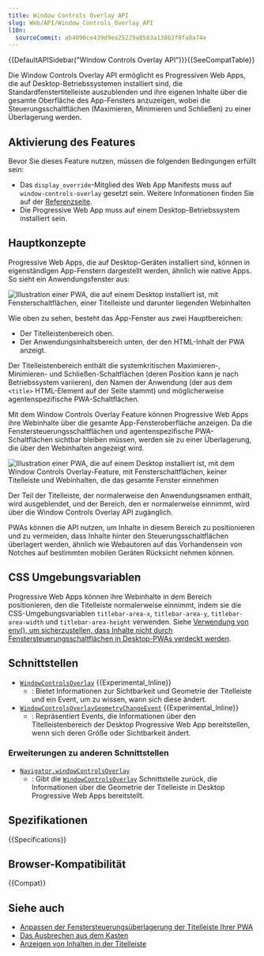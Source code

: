 ```yaml
---
title: Window Controls Overlay API
slug: Web/API/Window_Controls_Overlay_API
l10n:
  sourceCommit: ab4090ce439d9ea25229a8583a138b2f8fa8a74e
---
```


{{DefaultAPISidebar("Window Controls Overlay API")}}{{SeeCompatTable}}

Die Window Controls Overlay API ermöglicht es Progressiven Web Apps, die auf Desktop-Betriebssystemen installiert sind, die Standardfenstertitelleiste auszublenden und ihre eigenen Inhalte über die gesamte Oberfläche des App-Fensters anzuzeigen, wobei die Steuerungsschaltflächen (Maximieren, Minimieren und Schließen) zu einer Überlagerung werden.

## Aktivierung des Features

Bevor Sie dieses Feature nutzen, müssen die folgenden Bedingungen erfüllt sein:

- Das `display_override`-Mitglied des Web App Manifests muss auf `window-controls-overlay` gesetzt sein. Weitere Informationen finden Sie auf der [Referenzseite](/de/docs/Web/Manifest/Reference/display_override).
- Die Progressive Web App muss auf einem Desktop-Betriebssystem installiert sein.

## Hauptkonzepte

Progressive Web Apps, die auf Desktop-Geräten installiert sind, können in eigenständigen App-Fenstern dargestellt werden, ähnlich wie native Apps. So sieht ein Anwendungsfenster aus:

![Illustration einer PWA, die auf einem Desktop installiert ist, mit Fensterschaltflächen, einer Titelleiste und darunter liegenden Webinhalten](desktop-pwa-window.png)

Wie oben zu sehen, besteht das App-Fenster aus zwei Hauptbereichen:

- Der Titelleistenbereich oben.
- Der Anwendungsinhaltsbereich unten, der den HTML-Inhalt der PWA anzeigt.

Der Titelleistenbereich enthält die systemkritischen Maximieren-, Minimieren- und Schließen-Schaltflächen (deren Position kann je nach Betriebssystem variieren), den Namen der Anwendung (der aus dem `<title>` HTML-Element auf der Seite stammt) und möglicherweise agentenspezifische PWA-Schaltflächen.

Mit dem Window Controls Overlay Feature können Progressive Web Apps ihre Webinhalte über die gesamte App-Fensteroberfläche anzeigen. Da die Fenstersteuerungsschaltflächen und agentenspezifische PWA-Schaltflächen sichtbar bleiben müssen, werden sie zu einer Überlagerung, die über den Webinhalten angezeigt wird.

![Illustration einer PWA, die auf einem Desktop installiert ist, mit dem Window Controls Overlay-Feature, mit Fensterschaltflächen, keiner Titelleiste und Webinhalten, die das gesamte Fenster einnehmen](desktop-pwa-window-wco.png)

Der Teil der Titelleiste, der normalerweise den Anwendungsnamen enthält, wird ausgeblendet, und der Bereich, den er normalerweise einnimmt, wird über die Window Controls Overlay API zugänglich.

PWAs können die API nutzen, um Inhalte in diesem Bereich zu positionieren und zu vermeiden, dass Inhalte hinter den Steuerungsschaltflächen überlagert werden, ähnlich wie Webautoren auf das Vorhandensein von Notches auf bestimmten mobilen Geräten Rücksicht nehmen können.

## CSS Umgebungsvariablen

Progressive Web Apps können ihre Webinhalte in dem Bereich positionieren, den die Titelleiste normalerweise einnimmt, indem sie die CSS-Umgebungsvariablen `titlebar-area-x`, `titlebar-area-y`, `titlebar-area-width` und `titlebar-area-height` verwenden.
Siehe [Verwendung von env(), um sicherzustellen, dass Inhalte nicht durch Fenstersteuerungsschaltflächen in Desktop-PWAs verdeckt werden](/de/docs/Web/CSS/env#using_env_to_ensure_content_is_not_obscured_by_window_control_buttons_in_desktop_pwas).

## Schnittstellen

- [`WindowControlsOverlay`](/de/docs/Web/API/WindowControlsOverlay) {{Experimental_Inline}}
  - : Bietet Informationen zur Sichtbarkeit und Geometrie der Titelleiste und ein Event, um zu wissen, wann sich diese ändert.
- [`WindowControlsOverlayGeometryChangeEvent`](/de/docs/Web/API/WindowControlsOverlayGeometryChangeEvent) {{Experimental_Inline}}
  - : Repräsentiert Events, die Informationen über den Titelleistenbereich der Desktop Progressive Web App bereitstellen, wenn sich deren Größe oder Sichtbarkeit ändert.

### Erweiterungen zu anderen Schnittstellen

- [`Navigator.windowControlsOverlay`](/de/docs/Web/API/Navigator/windowControlsOverlay)
  - : Gibt die [`WindowControlsOverlay`](/de/docs/Web/API/WindowControlsOverlay) Schnittstelle zurück, die Informationen über die Geometrie der Titelleiste in Desktop Progressive Web Apps bereitstellt.

## Spezifikationen

{{Specifications}}

## Browser-Kompatibilität

{{Compat}}

## Siehe auch

- [Anpassen der Fenstersteuerungsüberlagerung der Titelleiste Ihrer PWA](https://web.dev/articles/window-controls-overlay)
- [Das Ausbrechen aus dem Kasten](https://alistapart.com/article/breaking-out-of-the-box/)
- [Anzeigen von Inhalten in der Titelleiste](https://learn.microsoft.com/en-us/microsoft-edge/progressive-web-apps-chromium/how-to/window-controls-overlay)
